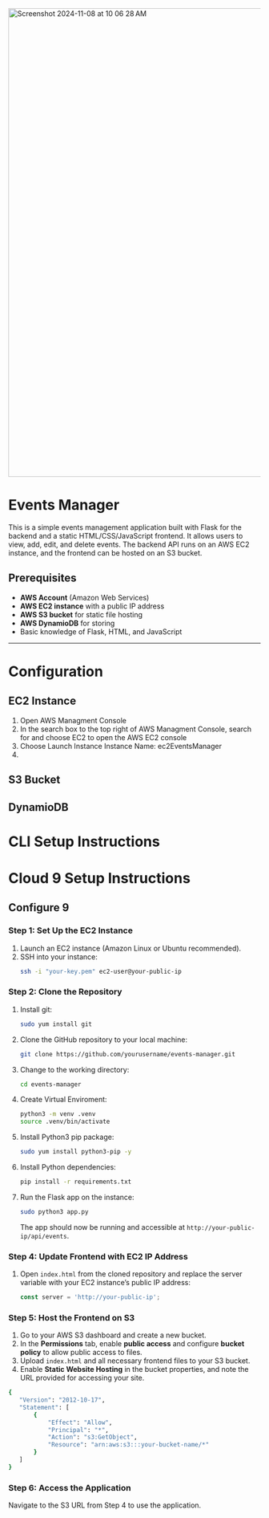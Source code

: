 <img width="934" alt="Screenshot 2024-11-08 at 10 06 28 AM" src="https://github.com/user-attachments/assets/717916a2-4b47-42f2-9ee8-65ac864ed72e">

# Events Manager

This is a simple events management application built with Flask for the backend and a static HTML/CSS/JavaScript frontend. 
It allows users to view, add, edit, and delete events. The backend API runs on an AWS EC2 instance, 
and the frontend can be hosted on an S3 bucket.

## Prerequisites

- **AWS Account** (Amazon Web Services)
- **AWS EC2 instance** with a public IP address
- **AWS S3 bucket** for static file hosting
- **AWS DynamioDB** for storing 
- Basic knowledge of Flask, HTML, and JavaScript

---
# Configuration

## EC2 Instance 

1. Open AWS Managment Console
2. In the search box to the top right of AWS Managment Console, search for and choose EC2 to open the AWS EC2 console
3. Choose Launch Instance
   Instance Name: ec2EventsManager
5. 

## S3 Bucket

## DynamioDB

# CLI Setup Instructions


# Cloud 9 Setup Instructions


## Configure 9 


### Step 1: Set Up the EC2 Instance

1. Launch an EC2 instance (Amazon Linux or Ubuntu recommended).
2. SSH into your instance:
   ```bash
   ssh -i "your-key.pem" ec2-user@your-public-ip
   ```

### Step 2: Clone the Repository

1. Install git:
   ```bash
   sudo yum install git
   ```

2. Clone the GitHub repository to your local machine:
   ```bash
   git clone https://github.com/yourusername/events-manager.git
   ```

3. Change to the working directory:
   ```bash
   cd events-manager
   ```

4. Create Virtual Enviroment:
   ```bash
   python3 -m venv .venv
   source .venv/bin/activate
   ```

5. Install Python3 pip package:
   ```bash
   sudo yum install python3-pip -y
   ```

6. Install Python dependencies:
   ```bash
   pip install -r requirements.txt
   ```

7. Run the Flask app on the instance:
   ```bash
   sudo python3 app.py
   ```
   
   The app should now be running and accessible at `http://your-public-ip/api/events`.

### Step 4: Update Frontend with EC2 IP Address

1. Open `index.html` from the cloned repository and replace the server variable with your EC2 instance’s public IP address:
   ```javascript
   const server = 'http://your-public-ip';
   ```

### Step 5: Host the Frontend on S3

1. Go to your AWS S3 dashboard and create a new bucket.
2. In the **Permissions** tab, enable **public access** and configure **bucket policy** to allow public access to files.
3. Upload `index.html` and all necessary frontend files to your S3 bucket.
4. Enable **Static Website Hosting** in the bucket properties, and note the URL provided for accessing your site.
 ```bash
 {
    "Version": "2012-10-17",
    "Statement": [
        {
            "Effect": "Allow",
            "Principal": "*",
            "Action": "s3:GetObject",
            "Resource": "arn:aws:s3:::your-bucket-name/*"
        }
    ]
}
```

### Step 6: Access the Application

Navigate to the S3 URL from Step 4 to use the application.

